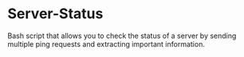 # Server-Status
 Bash script that allows you to check the status of a server by sending multiple ping requests and extracting important information.
